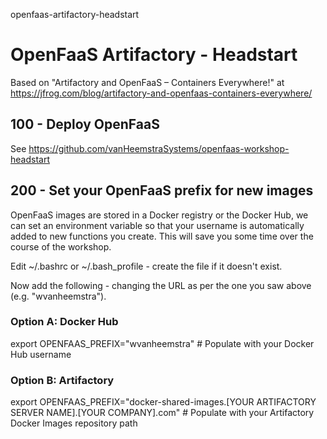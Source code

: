 openfaas-artifactory-headstart

# OpenFaaS Artifactory - Headstart

Based on "Artifactory and OpenFaaS – Containers Everywhere!" at https://jfrog.com/blog/artifactory-and-openfaas-containers-everywhere/

## 100 - Deploy OpenFaaS

See https://github.com/vanHeemstraSystems/openfaas-workshop-headstart

## 200 - Set your OpenFaaS prefix for new images
OpenFaaS images are stored in a Docker registry or the Docker Hub, we can set an environment variable so that your username is automatically added to new functions you create. This will save you some time over the course of the workshop.

Edit ~/.bashrc or ~/.bash_profile - create the file if it doesn't exist.

Now add the following - changing the URL as per the one you saw above (e.g. "wvanheemstra").

### Option A: Docker Hub

export OPENFAAS_PREFIX="wvanheemstra" # Populate with your Docker Hub username

### Option B: Artifactory

export OPENFAAS_PREFIX="docker-shared-images.[YOUR ARTIFACTORY SERVER NAME].[YOUR COMPANY].com" # Populate with your Artifactory Docker Images repository path

